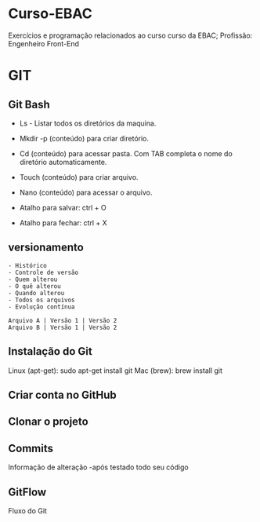 # Curso-EBAC
Exercícios e programação relacionados ao curso curso da EBAC; Profissão: Engenheiro Front-End

# GIT

## Git Bash

- Ls - Listar todos os diretórios da maquina.

- Mkdir -p (conteúdo) para criar diretório.

- Cd (conteúdo) para acessar pasta. Com TAB completa o nome do diretório automaticamente.

- Touch (conteúdo) para criar arquivo.

- Nano (conteúdo) para acessar o arquivo.

- Atalho para salvar: ctrl + O

- Atalho para fechar: ctrl + X

## versionamento
    - Histórico
    - Controle de versão
    - Quem alterou
    - O quê alterou
    - Quando alterou 
    - Todos os arquivos
    - Evolução contínua 

    Arquivo A | Versão 1 | Versão 2
    Arquivo B | Versão 1 | Versão 2

## Instalação do Git
Linux (apt-get): sudo apt-get install git
Mac (brew): brew install git

## Criar conta no GitHub

## Clonar o projeto

 ## Commits
Informação de alteração
    -após testado todo seu código

## GitFlow
Fluxo do Git
